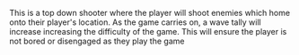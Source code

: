 This is a top down shooter where the player will shoot enemies which home onto their player's location. As the game carries on, a wave tally will increase increasing the difficulty of the game. This will ensure the player is not bored or disengaged as they play the game 
